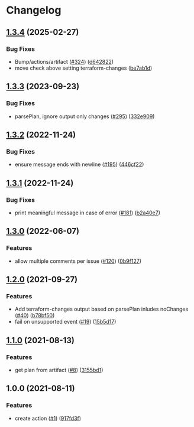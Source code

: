 # Changelog

## [1.3.4](https://github.com/theappnest/terraform-plan-comment-action/compare/v1.3.3...v1.3.4) (2025-02-27)


### Bug Fixes

* Bump/actions/artifact ([#324](https://github.com/theappnest/terraform-plan-comment-action/issues/324)) ([d642822](https://github.com/theappnest/terraform-plan-comment-action/commit/d642822296025d4245d317d7c86a82bfe9fd08d8))
* move check above setting terraform-changes ([be7ab1d](https://github.com/theappnest/terraform-plan-comment-action/commit/be7ab1d85d9620178fa7cab4b8d5a815cbd0e685))

## [1.3.3](https://github.com/theappnest/terraform-plan-comment-action/compare/v1.3.2...v1.3.3) (2023-09-23)


### Bug Fixes

* parsePlan, ignore output only changes ([#295](https://github.com/theappnest/terraform-plan-comment-action/issues/295)) ([332e909](https://github.com/theappnest/terraform-plan-comment-action/commit/332e909a773c8c62064ee2674e97a4f563895f28))

## [1.3.2](https://github.com/theappnest/terraform-plan-comment-action/compare/v1.3.1...v1.3.2) (2022-11-24)


### Bug Fixes

* ensure message ends with newline ([#195](https://github.com/theappnest/terraform-plan-comment-action/issues/195)) ([446cf22](https://github.com/theappnest/terraform-plan-comment-action/commit/446cf22b175e4ecf162adf9a30e40caf798380c5))

## [1.3.1](https://github.com/theappnest/terraform-plan-comment-action/compare/v1.3.0...v1.3.1) (2022-11-24)


### Bug Fixes

* print meaningful message in case of error ([#181](https://github.com/theappnest/terraform-plan-comment-action/issues/181)) ([b2a40e7](https://github.com/theappnest/terraform-plan-comment-action/commit/b2a40e783169175626db365eca4292d912e28d00))

## [1.3.0](https://github.com/theappnest/terraform-plan-comment-action/compare/v1.2.0...v1.3.0) (2022-06-07)


### Features

* allow multiple comments per issue ([#120](https://github.com/theappnest/terraform-plan-comment-action/issues/120)) ([0b9f127](https://github.com/theappnest/terraform-plan-comment-action/commit/0b9f1277828db85e46660aec3ac0f27cfc9cecf6))

## [1.2.0](https://www.github.com/theappnest/terraform-plan-comment-action/compare/v1.1.0...v1.2.0) (2021-09-27)


### Features

* Add terraform-changes output based on parsePlan inludes noChanges ([#40](https://www.github.com/theappnest/terraform-plan-comment-action/issues/40)) ([b78bf50](https://www.github.com/theappnest/terraform-plan-comment-action/commit/b78bf50147f85ebf2d7dbabf632188cd56420377))
* fail on unsupported event ([#19](https://www.github.com/theappnest/terraform-plan-comment-action/issues/19)) ([15b5d17](https://www.github.com/theappnest/terraform-plan-comment-action/commit/15b5d175bf1431c538ec0f10189b6b6aeb0514b6))

## [1.1.0](https://www.github.com/theappnest/terraform-plan-comment-action/compare/v1.0.0...v1.1.0) (2021-08-13)


### Features

* get plan from artifact ([#8](https://www.github.com/theappnest/terraform-plan-comment-action/issues/8)) ([3155bd1](https://www.github.com/theappnest/terraform-plan-comment-action/commit/3155bd16efae9a6702e615e1753e0131ee7ac07d))

## 1.0.0 (2021-08-11)


### Features

* create action ([#1](https://www.github.com/theappnest/terraform-plan-comment-action/issues/1)) ([917fd3f](https://www.github.com/theappnest/terraform-plan-comment-action/commit/917fd3f09d686b47ee98ad6da1d1eae6e0790bd4))
